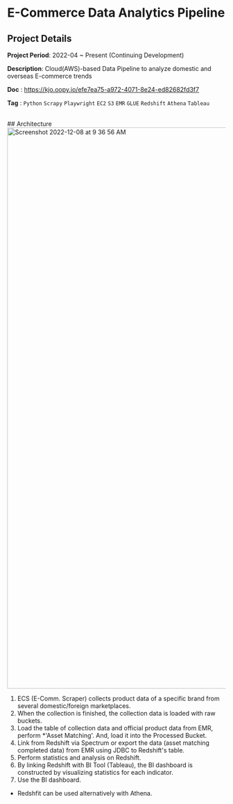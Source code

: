 # E-Commerce Data Analytics Pipeline

## Project Details

**Project Period**: 2022-04 ~ Present (Continuing Development)

**Description**: Cloud(AWS)-based Data Pipeline to analyze domestic and overseas E-commerce trends

**Doc** : https://kjo.oopy.io/efe7ea75-a972-4071-8e24-ed82682fd3f7

**Tag** : `Python` `Scrapy` `Playwright` `EC2` `S3` `EMR` `GLUE` `Redshift` `Athena` `Tableau`

<br>
## Architecture
<img width="1291" alt="Screenshot 2022-12-08 at 9 36 56 AM" src="https://user-images.githubusercontent.com/24248797/206327601-6fe3dbdf-f3a6-46f1-ab84-c061f04d4649.png">


1. ECS (E-Comm. Scraper) collects product data of a specific brand from several domestic/foreign marketplaces.
2. When the collection is finished, the collection data is loaded with raw buckets.
3. Load the table of collection data and official product data from EMR, perform *'Asset Matching'. And, load it into the Processed Bucket.
4. Link from Redshift via Spectrum or export the data (asset matching completed data) from EMR using JDBC to Redshift's table.
5. Perform statistics and analysis on Redshift.
6. By linking Redshift with BI Tool (Tableau), the BI dashboard is constructed by visualizing statistics for each indicator.
7. Use the BI dashboard.


* Redshfit can be used alternatively with Athena.
